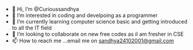 - 👋 Hi, I’m @Curioussandhya
- 👀 I’m interested in coding and develpoing as a programmer
- 🌱 I’m currently learning computer science basic and getting introduced to all the IT field
- 💞️ I’m looking to collaborate on new free codes as iI am fresher in CSE
- 📫 How to reach me ...email me on sandhya24102001@gmail.com

<!---
Curioussandhya/Curioussandhya is a ✨ special ✨ repository because its `README.md` (this file) appears on your GitHub profile.
You can click the Preview link to take a look at your changes.
--->
